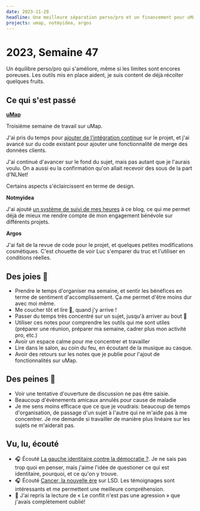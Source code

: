 ```yaml
---
date: 2023-11-28
headline: Une meilleure séparation perso/pro et un financement pour uMap via NLNet!
projects: umap, notmyidea, argos
---
```


# 2023, Semaine 47

Un équilibre perso/pro qui s'améliore, même si les limites sont encores poreuses. Les outils mis en place aident, je suis content de déjà récolter quelques fruits.

## Ce qui s'est passé

**[uMap](https://github.com/umap-project/umap/)**

Troisième semaine de travail sur uMap.

J'ai pris du temps pour [ajouter de l'intégration continue](https://github.com/umap-project/umap/pull/1413) sur le projet, et j'ai avancé sur du code existant pour ajouter une fonctionnalité de merge des données clients.

J'ai continué d'avancer sur le fond du sujet, mais pas autant que je l'aurais voulu. On a aussi eu la confirmation qu'on allait recevoir des sous de la part d'NLNet!

Certains aspects s'éclaircissent en terme de design.

**Notmyidea**

J'ai ajouté [un système de suivi de mes heures](https://blog.notmyidea.org/using-pelican-to-track-my-worked-and-volunteer-hours.html) à ce blog, ce qui me permet déjà de mieux me rendre compte de mon engagement bénévole sur différents projets.

**Argos**

J'ai fait de la revue de code pour le projet, et quelques petites modifications cosmétiques. C'est chouette de voir Luc s'emparer du truc et l'utiliser en conditions réelles.

## Des joies 🤗

- Prendre le temps d'organiser ma semaine, et sentir les bénéfices en terme de sentiment d'accomplissement. Ça me permet d'être moins dur avec moi même.
- Me coucher tôt et lire 📖, quand j'y arrive !
- Passer du temps très concentré sur un sujet, jusqu'à arriver au bout 🙌
- Utiliser ces notes pour comprendre les outils qui me sont utiles (préparer une réunion, préparer ma semaine, cadrer plus mon activité pro, etc.)
- Avoir un espace calme pour me concentrer et travailler
- Lire dans le salon, au coin du feu, en écoutant de la musique au casque.
- Avoir des retours sur les notes que je publie pour l'ajout de fonctionnalités sur uMap.

## Des peines 😬

- Voir une tentative d'ouverture de discussion ne pas être saisie.
- Beaucoup d'évènements amicaux annulés pour cause de maladie
- Je me sens moins efficace que ce que je voudrais: beaucoup de temps d'organisation, de passage d'un sujet à l'autre qui ne m'aide pas à me concentrer. Je me demande si travailler de manière plus linéaire sur les sujets ne m'aiderait pas.

## Vu, lu, écouté

- 🎧 Écouté [La gauche identitaire contre la démocratie ?](https://www.radiofrance.fr/franceculture/podcasts/france-culture-va-plus-loin-l-invite-e-des-matins/la-gauche-identitaire-contre-la-democratie-1307905). Je ne sais pas trop quoi en penser, mais j'aime l'idée de questioner ce qui est identitaire, pourquoi, et ce qu'on y trouve.
- 🎧 Écouté [Cancer, la nouvelle ère](https://www.radiofrance.fr/franceculture/podcasts/serie-cancer-la-nouvelle-ere) sur LSD. Les témoignages sont intéressants et me permettent une meilleure compréhension.
- 📖 J'ai repris la lecture de « Le conflit n'est pas une agression » que j'avais complètement oublié!
